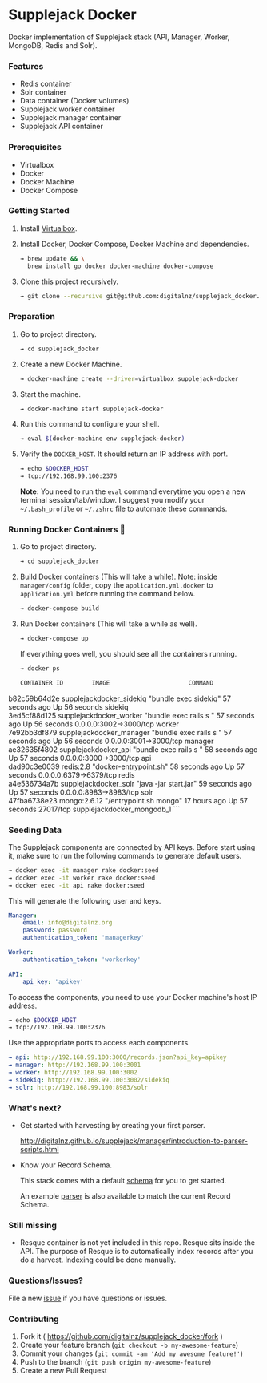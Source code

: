 # Supplejack Docker
Docker implementation of Supplejack stack (API, Manager, Worker, MongoDB, Redis and Solr).

### Features
- Redis container
- Solr container
- Data container (Docker volumes)
- Supplejack worker container
- Supplejack manager container
- Supplejack API container

### Prerequisites
- Virtualbox
- Docker
- Docker Machine
- Docker Compose

### Getting Started
1. Install [Virtualbox](https://www.virtualbox.org/wiki/Downloads).
2. Install Docker, Docker Compose, Docker Machine and dependencies.

    ```bash
    → brew update && \
      brew install go docker docker-machine docker-compose
    ```

3. Clone this project recursively.
    
    ```bash
    → git clone --recursive git@github.com:digitalnz/supplejack_docker.git
    ```

### Preparation

1. Go to project directory.

    ```bash
    → cd supplejack_docker
    ```

2. Create a new Docker Machine.
    
    ```bash
    → docker-machine create --driver=virtualbox supplejack-docker
    ```

3. Start the machine.
    
    ```bash
    → docker-machine start supplejack-docker
    ```

4. Run this command to configure your shell.

    ```bash
    → eval $(docker-machine env supplejack-docker)
    ```

5. Verify the `DOCKER_HOST`. It should return an IP address with port.

    ```bash
    → echo $DOCKER_HOST
    → tcp://192.168.99.100:2376
    ```

    **Note:** You need to run the `eval` command everytime you open a new terminal session/tab/window. I suggest you modify your `~/.bash_profile` or `~/.zshrc` file to automate these commands.


### Running Docker Containers 🏁

1. Go to project directory.

    ```bash
    → cd supplejack_docker
    ```

2. Build Docker containers (This will take a while). Note: inside `manager/config` folder, copy the `application.yml.docker` to `application.yml` before running the command below.

    ```bash
    → docker-compose build
    ```

3.  Run Docker containers (This will take a while as well).

    ```bash
    → docker-compose up
    ```

    If everything goes well, you should see all the containers running.

    ```bash
    → docker ps
    ```

    ```bash
    CONTAINER ID        IMAGE                      COMMAND                  CREATED             STATUS              PORTS                    NAMES                                                              
b82c59b64d2e        supplejackdocker_sidekiq   "bundle exec sidekiq"    57 seconds ago      Up 56 seconds                                sidekiq                                                            
3ed5cf88d125        supplejackdocker_worker    "bundle exec rails s "   57 seconds ago      Up 56 seconds       0.0.0.0:3002->3000/tcp   worker                                                             
7e92bb3df879        supplejackdocker_manager   "bundle exec rails s "   57 seconds ago      Up 56 seconds       0.0.0.0:3001->3000/tcp   manager                                                            
ae32635f4802        supplejackdocker_api       "bundle exec rails s "   58 seconds ago      Up 57 seconds       0.0.0.0:3000->3000/tcp   api                                                                
dad90c3e0039        redis:2.8                  "docker-entrypoint.sh"   58 seconds ago      Up 57 seconds       0.0.0.0:6379->6379/tcp   redis                                                              
a4e536734a7b        supplejackdocker_solr      "java -jar start.jar"    59 seconds ago      Up 57 seconds       0.0.0.0:8983->8983/tcp   solr                                                               
47fba6738e23        mongo:2.6.12               "/entrypoint.sh mongo"   17 hours ago        Up 57 seconds       27017/tcp                supplejackdocker_mongodb_1
    ```

### Seeding Data

The Supplejack components are connected by API keys. Before start using it, make sure to run the following commands to generate default users.

```bash
→ docker exec -it manager rake docker:seed
→ docker exec -it worker rake docker:seed
→ docker exec -it api rake docker:seed
```

This will generate the following user and keys.

```yaml
Manager:    
    email: info@digitalnz.org
    password: password
    authentication_token: 'managerkey'

Worker:
    authentication_token: 'workerkey'

API:
    api_key: 'apikey'
```

To access the components, you need to use your Docker machine's host IP address.

```bash
→ echo $DOCKER_HOST
→ tcp://192.168.99.100:2376
```

Use the appropriate ports to access each components.

```yaml
→ api: http://192.168.99.100:3000/records.json?api_key=apikey
→ manager: http://192.168.99.100:3001
→ worker: http://192.168.99.100:3002
→ sidekiq: http://192.168.99.100:3002/sidekiq
→ solr: http://192.168.99.100:8983/solr
```

### What's next?

- Get started with harvesting by creating your first parser.

    http://digitalnz.github.io/supplejack/manager/introduction-to-parser-scripts.html


- Know your Record Schema.
    
    This stack comes with a default [schema](https://github.com/DigitalNZ/supplejack_api_app/blob/master/app/supplejack_api/record_schema.rb) for you to get started.

    An example [parser](https://gist.github.com/hapiben/c904e581ea944b70533bb5fdf25efaa7) is also available to match the current Record Schema.

### Still missing

- Resque container is not yet included in this repo. Resque sits inside the API. The purpose of Resque is to automatically index records after you do a harvest. Indexing could be done manually.

    
### Questions/Issues?
File a new [issue](https://github.com/digitalnz/supplejack_docker/issues/new) if you have questions or issues.

### Contributing

1. Fork it ( https://github.com/digitalnz/supplejack_docker/fork )
2. Create your feature branch (`git checkout -b my-awesome-feature`)
3. Commit your changes (`git commit -am 'Add my awesome feature!'`)
4. Push to the branch (`git push origin my-awesome-feature`)
5. Create a new Pull Request
